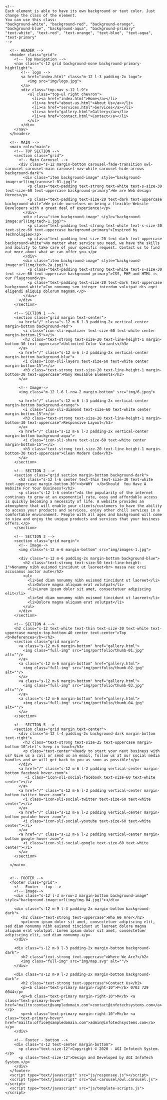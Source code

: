 <!DOCTYPE html>
<html lang="en-US">
   <head>
      <meta charset="UTF-8">
      <meta name="viewport" content="width=device-width, initial-scale=1.0" />
      <title>Home</title>
      <link rel="stylesheet" href="css/components.css">
      <link rel="stylesheet" href="css/icons.css">
      <link rel="stylesheet" href="css/responsee.css">
      <link rel="stylesheet" href="owl-carousel/owl.carousel.css">
      <link rel="stylesheet" href="owl-carousel/owl.theme.css">
      <!-- CUSTOM STYLE -->      
      <link rel="stylesheet" href="css/template-style.css">
      <link href="https://fonts.googleapis.com/css?family=Barlow:100,300,400,700,800&amp;subset=latin-ext" rel="stylesheet">  
      <script type="text/javascript" src="js/jquery-1.8.3.min.js"></script>
      <script type="text/javascript" src="js/jquery-ui.min.js"></script>   
   </head>

   <!--
    You can change the color scheme of the page. Just change the class of the <body> tag. 
    You can use this class: "primary-color-white", "primary-color-red", "primary-color-orange", "primary-color-blue", "primary-color-aqua", "primary-color-dark" 
    -->
    
    <!--
    Each element is able to have its own background or text color. Just change the class of the element.  
    You can use this class: 
    "background-white", "background-red", "background-orange", "background-blue", "background-aqua", "background-primary" 
    "text-white", "text-red", "text-orange", "text-blue", "text-aqua", "text-primary"
    -->

   <body class="size-1520 primary-color-red background-dark">
      <!-- PREMIUM FEATURES BUTTON -->
    	
      <!-- HEADER -->
      <header class="grid">
        <!-- Top Navigation -->
        <nav class="s-12 grid background-none background-primary-hightlight">
           <!-- logo -->
           <a href="index.html" class="m-12 l-3 padding-2x logo">
              <img src="img/logo.jpg">
           </a>
           <div class="top-nav s-12 l-9"> 
              <ul class="top-ul right chevron">
                <li><a href="index.html">Home</a></li>
                <li><a href="about-us.html">About Us</a></li>
                <li><a href="services.html">Services</a></li>
                <li><a href="gallery.html">Gallery</a></li>
                <li><a href="contact.html">Contact</a></li>
              </ul>
           </div>
        </nav>
      </header>
      
      <!-- MAIN -->
      <main role="main">
        <!-- TOP SECTION -->
        <section class="grid">
          <!-- Main Carousel -->
          <div class="s-12 margin-bottom carousel-fade-transition owl-carousel carousel-main carousel-nav-white carousel-hide-arrows background-dark">
          	<div class="item background-image" style="background-image:url(img/carousel-01.jpg)">
              <p class="text-padding text-strong text-white text-s-size-30 text-size-60 text-uppercase background-primary">We are Web design Heroes</p>
              <p class="text-padding text-size-20 text-dark text-uppercase background-white">We pride ourselves on being a flexible Website Developers with a great deal of experience!</p>
            </div>
          	<div class="item background-image" style="background-image:url(img/tech-1.jpg)">
              <p class="text-padding text-strong text-white text-s-size-30 text-size-60 text-uppercase background-primary">Inspired by Technologies</p>
              <p class="text-padding text-size-20 text-dark text-uppercase background-white">No matter what service you need, we have the skills and ability to take care of your specific request. Contact us to find out more about what we can offer you.</p>
            </div>
            <div class="item background-image" style="background-image:url(img/tech-2a.jpg)">
              <p class="text-padding text-strong text-white text-s-size-30 text-size-60 text-uppercase background-primary">CSS, PHP and HTML is our Playground</p>
              <p class="text-padding text-size-20 text-dark text-uppercase background-white">Con nonummy sem integer interdum volutpat dis eget eligendi aliquip dolorum magnam.</p>
            </div>
          </div>  
        </section>
        
        <!-- SECTION 1 --> 
        <section class="grid margin text-center">
          <a href="/" class="s-12 m-6 l-3 padding-2x vertical-center margin-bottom background-red">
            <i class="icon-sli-equalizer text-size-60 text-white center margin-bottom-15"></i>
            <h3 class="text-strong text-size-20 text-line-height-1 margin-bottom-30 text-uppercase">Unlimited Color Variants</h3>
          </a>
          <a href="/" class="s-12 m-6 l-3 padding-2x vertical-center margin-bottom background-blue">
            <i class="icon-sli-layers text-size-60 text-white center margin-bottom-15"></i>
            <h3 class="text-strong text-size-20 text-line-height-1 margin-bottom-30 text-uppercase">Many Reusable Elements</h3>
          </a>
          
          <!-- Image-->
          <img class="m-12 l-6 l-row-2 margin-bottom" src="img/6.jpeg">
          
          <a href="/" class="s-12 m-6 l-3 padding-2x vertical-center margin-bottom background-orange">
            <i class="icon-sli-diamond text-size-60 text-white center margin-bottom-15"></i>
            <h3 class="text-strong text-size-20 text-line-height-1 margin-bottom-30 text-uppercase">Responsive Layout</h3>
          </a>
          <a href="/" class="s-12 m-6 l-3 padding-2x vertical-center margin-bottom background-aqua">
            <i class="icon-sli-share text-size-60 text-white center margin-bottom-15"></i>
            <h3 class="text-strong text-size-20 text-line-height-1 margin-bottom-30 text-uppercase">Clean Modern Code</h3>
          </a>
        </section>
        
        <!-- SECTION 2 -->
        <section class="grid section margin-bottom background-dark">
          <h2 class="s-12 l-6 center text-thin text-size-30 text-white text-uppercase margin-bottom-30"><b>WHY  </b>Should  You Have A Website For Your Business?</h2>
          <p class="s-12 l-6 center">As the popularity of the internet continues to grow at an exponential rate, easy and affordable access is quickly becoming a necessity of life. A website provides an atmosphere that will enable your clients/customers to have the ability to access your products and services, enjoy other chill services in a comfortable environment. People with all ages and background will come to view and enjoy the unique products and services that your business offers.</p>
        </section>
        
        <!-- SECTION 3 --> 
        <section class="grid margin">
          <!-- Image-->
          <img class="s-12 m-6 margin-bottom" src="img/images-1.jpg">
        
          <div class="s-12 m-6 padding-2x margin-bottom background-blue">
            <h2 class="text-strong text-size-50 text-line-height-1">Nonummy nibh euismod tincidunt ut laoreet<br> massa nec orci accusamus auctor aute</h2>
            <ul>
              <li>Sed diam nonummy nibh euismod tincidunt ut laoreet</li> 
              <li>Dolore magna aliquam erat volutpat</li>
              <li>Lorem ipsum dolor sit amet, consectetuer adipiscing elit</li>
              <li>Sed diam nonummy nibh euismod tincidunt ut laoreet</li>
              <li>Dolore magna aliquam erat volutpat</li>
            </ul>
          </div>
        </section>
        
        <!-- SECTION 4 -->
        <h2 class="s-12 text-white text-thin text-size-30 text-white text-uppercase margin-top-bottom-40 center text-center">Top <b>References</b></h2>
        <section class="grid margin">
          <a class="s-12 m-6 margin-bottom" href="gallery.html">
            <img class="full-img" src="img/portfolio/thumb-01.jpg" alt=""/>
          </a>	
          <a class="s-12 m-6 margin-bottom" href="gallery.html">
            <img class="full-img" src="img/portfolio/thumb-02.jpg" alt=""/>
          </a>	
          <a class="s-12 m-6 margin-bottom" href="gallery.html">
            <img class="full-img" src="img/portfolio/thumb-03.jpg" alt=""/>
          </a>	
          <a class="s-12 m-6 margin-bottom" href="gallery.html">
            <img class="full-img" src="img/portfolio/thumb-04.jpg" alt=""/>
          </a>	
        </section>
        
        <!-- SECTION 5 -->
        <section class="grid margin text-center">
          <div class="m-12 l-4 padding-2x background-dark margin-bottom text-right">
            <h3 class="text-strong text-size-25 text-uppercase margin-bottom-10">Let's keep in touch</h3>
            <p class="text-center">Ready to start your next business with us? Give us a call or send us an email, follow us at our social media handles and we will get back to you as soon as possible!</p>
          </div>
          <a href="/" class="s-12 m-6 l-2 padding vertical-center margin-bottom facebook hover-zoom">
             <i class="icon-sli-social-facebook text-size-60 text-white center"></i>
          </a>
          <a href="/" class="s-12 m-6 l-2 padding vertical-center margin-bottom twitter hover-zoom">
            <i class="icon-sli-social-twitter text-size-60 text-white center"></i>
          </a>
          <a href="/" class="s-12 m-6 l-2 padding vertical-center margin-bottom youtube hover-zoom">
            <i class="icon-sli-social-youtube text-size-60 text-white center"></i>
          </a>
          <a href="/" class="s-12 m-6 l-2 padding vertical-center margin-bottom google hover-zoom">
            <i class="icon-sli-social-google text-size-60 text-white center"></i>
          </a>
        </section>
                
      </main>
      
       
      <!-- FOOTER -->
      <footer class="grid">
        <!-- Footer - top -->
        <!-- Image-->
        <div class="s-12 l-3 m-row-3 margin-bottom background-image" style="background-image:url(img/img-04.jpg)"></div>
        
        <div class="s-12 m-9 l-3 padding-2x margin-bottom background-dark">
           <h2 class="text-strong text-uppercase">Who We Are?</h2>
           <p>Lorem ipsum dolor sit amet, consectetuer adipiscing elit, sed diam nonummy nibh euismod tincidunt ut laoreet dolore magna aliquam erat volutpat. Lorem ipsum dolor sit amet, consectetuer adipiscing elit, sed diam nonummy.</p>
        </div>
        
        <div class="s-12 m-9 l-3 padding-2x margin-bottom background-dark">
           <h2 class="text-strong text-uppercase">Where We Are?</h2>
           <img class="full-img" src="img/map.svg" alt=""/>
        </div>
        
        <div class="s-12 m-9 l-3 padding-2x margin-bottom background-dark">
           <h2 class="text-strong text-uppercase">Contact Us</h2>
           <p><b class="text-primary margin-right-10">P</b> 0703 729 0044</p>
           <p><b class="text-primary margin-right-10">M</b> <a class="text-primary-hover" href="mailto:contact@sampledomain.com">contact@infotechsystems.com</a></p>
           <p><b class="text-primary margin-right-10">M</b> <a class="text-primary-hover" href="mailto:office@sampledomain.com">admin@infotechsystems.com</a></p>
        </div>
        
        <!-- Footer - bottom -->
        <div class="s-12 text-center margin-bottom">
          <p class="text-size-12">Copyright © 2020 - AGI Infotech System.</p>
          <p class="text-size-12">Design and Developed by AGI InfoTech System.</p>
        </div>
      </footer>                                                                    
      <script type="text/javascript" src="js/responsee.js"></script>
      <script type="text/javascript" src="owl-carousel/owl.carousel.js"></script>
      <script type="text/javascript" src="js/template-scripts.js"></script>

   </body>
</html>
